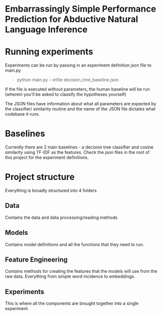 # Embarrassingly Simple Performance Prediction for Abductive Natural Language Inference

# Running experiments
Experiments can be run by passing in an experiment definition json file to main.py

> python main.py --infile decision_tree_baseline.json

If the file is executed without parameters, the human baseline will be run (wherein you'll be asked to classify the hypotheses yourself)

The JSON files have information about what all parameters are expected by the classifier/ similarity routine and the name of the JSON file dictates what codebase it runs.

# Baselines
Currently there are 2 main baselines - a decision tree classifier and cosine similarity using TF-IDF as the features. Check the json files in the root of this project for the experiment definitions.

# Project structure
Everything is broadly structured into 4 folders

## Data
Contains the data and data processing/reading methods

## Models
Contains model definitions and all the functions that they need to run.

## Feature Engineering
Contains methods for creating the features that the models will use from the raw data.
Everything from simple word incidence to embeddings.

## Experiments
This is where all the components are brought together into a single experiment.


